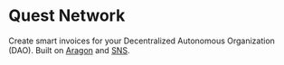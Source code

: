 # Quest Network
Create smart invoices for your Decentralized Autonomous Organization (DAO). Built on [Aragon](https://aragon.org/) and [SNS](https://t.co/mcEGpwxlHv).
